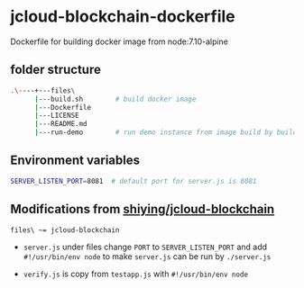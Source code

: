 # jcloud-blockchain-dockerfile

Dockerfile for building docker image from node:7.10-alpine

## folder structure

```bash
.\----+---files\
      |---build.sh        # build docker image
      |---Dockerfile
      |---LICENSE
      |---README.md
      |---run-demo        # run demo instance from image build by build.sh
```

## Environment variables

```bash
SERVER_LISTEN_PORT=8081  # default port for server.js is 8081
```

## Modifications from [shiying/jcloud-blockchain](http://103.237.5.178:3000/shiying/jcloud-blockchain.git)

```bash
files\ ~= jcloud-blockchain
```

- `server.js` under files change `PORT` to `SERVER_LISTEN_PORT` and add `#!/usr/bin/env node` to make `server.js` can be run by `./server.js`

- `verify.js` is copy from `testapp.js` with `#!/usr/bin/env node`
